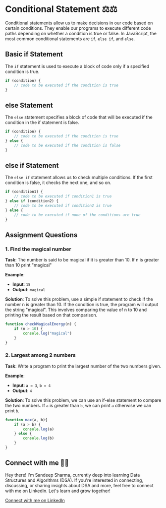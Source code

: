 # Conditional Statement ⚖️⚖️

Conditional statements allow us to make decisions in our code based on certain conditions. They enable our programs to execute different code paths depending on whether a condition is true or false. In JavaScript, the most common conditional statements are `if`, `else if`, and `else`.

## Basic if Statement

The `if` statement is used to execute a block of code only if a specified condition is true.

```javascript
if (condition) {
    // code to be executed if the condition is true
}
```

## else Statement
The `else` statement specifies a block of code that will be executed if the condition in the if statement is false.

```javascript
if (condition) {
    // code to be executed if the condition is true
} else {
    // code to be executed if the condition is false
}
```

## else if Statement
The `else if` statement allows us to check multiple conditions. If the first condition is false, it checks the next one, and so on.

```javascript
if (condition1) {
    // code to be executed if condition1 is true
} else if (condition2) {
    // code to be executed if condition2 is true
} else {
    // code to be executed if none of the conditions are true
}
```

## Assignment Questions

### 1. Find the magical number

**Task**: The number is said to be magical if it is greater than 10. If n is greater than 10 print "magical"

**Example**:
- **Input**: `15`
- **Output**: `magical`

**Solution**: 
To solve this problem, use a simple if statement to check if the number n is greater than 10. If the condition is true, the program will output the string "magical". This involves comparing the value of n to 10 and printing the result based on that comparison. 

```javascript
function checkMagicalEnergy(n) {
    if (n > 10) {
        console.log("magical")
    }
}
```

### 2. Largest among 2 numbers

**Task**: Write a program to print the largest number of the two numbers given.

**Example**:
- **Input**: `a = 3`, `b = 4`
- **Output**: `4`

**Solution**: 
To solve this problem, we can use an if-else statement to compare the two numbers. If `a` is greater than `b`, we can print `a` otherwise we can print `b`.

```javascript
function max(a, b){
    if (a > b) {
        console.log(a)
    } else {
        console.log(b)
    }
}
```

## Connect with me 🎉🎉

Hey there! I'm Sandeep Sharma, currently deep into learning Data Structures and Algorithms (DSA). If you're interested in connecting, discussing, or sharing insights about DSA and more, feel free to connect with me on LinkedIn. Let's learn and grow together!

[Connect with me on LinkedIn](https://www.linkedin.com/in/devsandeepsharma/)